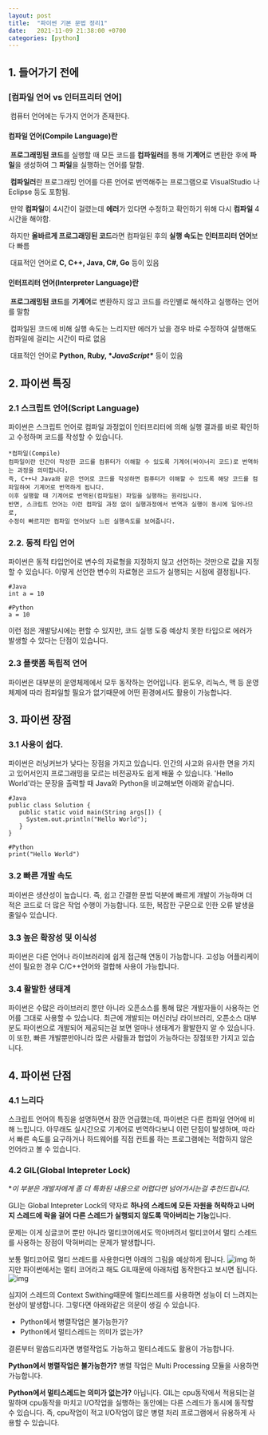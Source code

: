 ```yaml
---
layout: post
title:  "파이썬 기본 문법 정리1"
date:   2021-11-09 21:38:00 +0700
categories: [python]
---
```




## 1. 들어가기 전에

### **[컴파일 언어 vs 인터프리터 언어]** 

​	컴퓨터 언어에는 두가지 언어가 존재한다. 

 

#### 	**컴파일 언어(Compile Language)란** 

​		**프로그래밍된 코드**를 실행할 때 모든 코드를 **컴파일러**를 통해 **기계어**로 변환한 후에 **파일**을 생성하여 그 **파일**을 실행하는 언어를 말함.

​		**컴파일러**란 프로그래밍 언어를 다른 언어로 번역해주는 프로그램으로 VisualStudio 나 Eclipse 등도 포함됨. 

​		만약 **컴파일**이 4시간이 걸렸는데 **에러**가 있다면 수정하고 확인하기 위해 다시 **컴파일** 4시간을 해야함.

​		하지만 **올바르게 프로그래밍된 코드**라면 컴파일된 후의 **실행 속도는** **인터프리터 언어**보다 빠름 

​		대표적인 언어로 **C, C++, Java, C#, Go** 등이 있음



#### 	**인터프리터 언어(Interpreter Language)란** 

​		**프로그래밍된 코드**를 **기계어**로 변환하지 않고 코드를 라인별로 해석하고 실행하는 언어를 말함 

​		컴파일된 코드에 비해 실행 속도는 느리지만 에러가 났을 경우 바로 수정하여 실행해도 컴파일에 걸리는 시간이 따로 없음 

​		대표적인 언어로 **Python, Ruby, \**JavaScript\**** 등이 있음

 

## 2. 파이썬 특징

### 2.1 스크립트 언어(Script Language)

파이썬은 스크립트 언어로 컴파일 과정없이 인터프리터에 의해 실행 결과를 바로 확인하고 수정하며 코드를 작성할 수 있습니다.

```null
*컴파일(Compile)
컴파일이란 인간이 작성한 코드를 컴퓨터가 이해할 수 있도록 기계어(바이너리 코드)로 번역하는 과정을 의미합니다. 
즉, C++나 Java와 같은 언어로 코드를 작성하면 컴퓨터가 이해할 수 있도록 해당 코드를 컴파일하여 기계어로 번역하게 됩니다. 
이후 실행할 때 기계어로 번역된(컴파일된) 파일을 실행하는 원리입니다. 
반면, 스크립트 언어는 이런 컴파일 과정 없이 실행과정에서 번역과 실행이 동시에 일어나므로, 
수정이 빠르지만 컴파일 언어보다 느린 실행속도를 보여줍니다. 
```

### 2.2. 동적 타입 언어

파이썬은 동적 타입언어로 변수의 자료형을 지정하지 않고 선언하는 것만으로 값을 지정할 수 있습니다.
이렇게 선언한 변수의 자료형은 코드가 실행되는 시점에 결정됩니다.

```null
#Java
int a = 10

#Python
a = 10
```

이런 점은 개발당시에는 편할 수 있지만, 코드 실행 도중 예상치 못한 타입으로 에러가 발생할 수 있다는 단점이 있습니다.

### 2.3 플랫폼 독립적 언어

파이썬은 대부분의 운영체제에서 모두 동작하는 언어입니다. 윈도우, 리눅스, 맥 등 운영체제에 따라 컴파일할 필요가 없기때문에 어떤 환경에서도 활용이 가능합니다.

## 3. 파이썬 장점

### 3.1 사용이 쉽다.

파이썬은 러닝커브가 낮다는 장점을 가지고 있습니다. 인간의 사고와 유사한 면을 가지고 있어서인지 프로그래밍을 모르는 비전공자도 쉽게 배울 수 있습니다.
'Hello World'라는 문장을 출력할 때 Java와 Python을 비교해보면 아래와 같습니다.

```null
#Java
public class Solution {
   public static void main(String args[]) {
     System.out.println("Hello World");
   }
}

#Python
print("Hello World")
```

### 3.2 빠른 개발 속도

파이썬은 생산성이 높습니다. 즉, 쉽고 간결한 문법 덕분에 빠르게 개발이 가능하며 더 적은 코드로 더 많은 작업 수행이 가능합니다. 또한, 복잡한 구문으로 인한 오류 발생을 줄일수 있습니다.

### 3.3 높은 확장성 및 이식성

파이썬은 다른 언어나 라이브러리에 쉽게 접근해 연동이 가능합니다. 고성능 어플리케이션이 필요한 경우 C/C++언어와 결합해 사용이 가능합니다.

### 3.4 활발한 생태계

파이썬은 수많은 라이브러리 뿐만 아니라 오픈소스를 통해 많은 개발자들이 사용하는 언어를 그대로 사용할 수 있습니다. 최근에 개발되는 머신러닝 라이브러리, 오픈소스 대부분도 파이썬으로 개발되어 제공되는걸 보면 얼마나 생태계가 활발한지 알 수 있습니다. 이 또한, 빠른 개발뿐만아니라 많은 사람들과 협업이 가능하다는 장점또한 가지고 있습니다.

## 4. 파이썬 단점

### 4.1 느리다

스크립트 언어의 특징을 설명하면서 잠깐 언급했는데, 파이썬은 다른 컴파일 언어에 비해 느립니다.
아무래도 실시간으로 기계어로 번역하다보니 이런 단점이 발생하며, 따라서 빠른 속도를 요구하거나 하드웨어를 직접 컨트롤 하는 프로그램에는 적합하지 않은 언어라고 볼 수 있습니다.

### 4.2 GIL(Global Intepreter Lock)

**이 부분은 개발자에게 좀 더 특화된 내용으로 어렵다면 넘어가시는걸 추천드립니다.*

GLI는 Global Intepreter Lock의 약자로 **하나의 스레드에 모든 자원을 허락하고 나머지 스레드에 락을 걸어 다른 스레드가 실행되지 않도록 막아버리는 기능**입니다.

문제는 이게 싱글코어 뿐만 아니라 멀티코어에서도 막아버려서 멀티코어서 멀티 스레드를 사용하는 장점이 막혀버리는 문제가 발생합니다.

보통 멀티코어로 멀티 쓰레드를 사용한다면 아래의 그림을 예상하게 됩니다.
![img](https://media.vlpt.us/images/jnine/post/774a3992-e59f-41e5-a52d-06d00e5758a7/image.png)
하지만 파이썬에서는 멀티 코어라고 해도 GIL때문에 아래처럼 동작한다고 보시면 됩니다.
![img](https://media.vlpt.us/images/jnine/post/3d80015c-1c8d-44ec-bb37-ce3603cc474e/image.png)

심지어 스레드의 Context Swithing때문에 멀티쓰레드를 사용하면 성능이 더 느려지는 현상이 발생합니다.
그렇다면 아래와같은 의문이 생길 수 있습니다.

- Python에서 병렬작업은 불가능한가?
- Python에서 멀티스레드는 의미가 없는가?

결론부터 말씀드리자면 병렬작업도 가능하고 멀티스레드도 활용이 가능합니다.

**Python에서 병렬작업은 불가능한가?**
병렬 작업은 Multi Processing 모듈을 사용하면 가능합니다.

**Python에서 멀티스레드는 의미가 없는가?**
아닙니다. GIL는 cpu동작에서 적용되는걸 말하며 cpu동작을 마치고 I/O작업을 실행하는 동안에는 다른 스레드가 동시에 동작할 수 있습니다. 즉, cpu작업이 적고 I/O작업이 많은 병렬 처리 프로그램에서 유용하게 사용할 수 있습니다.







 